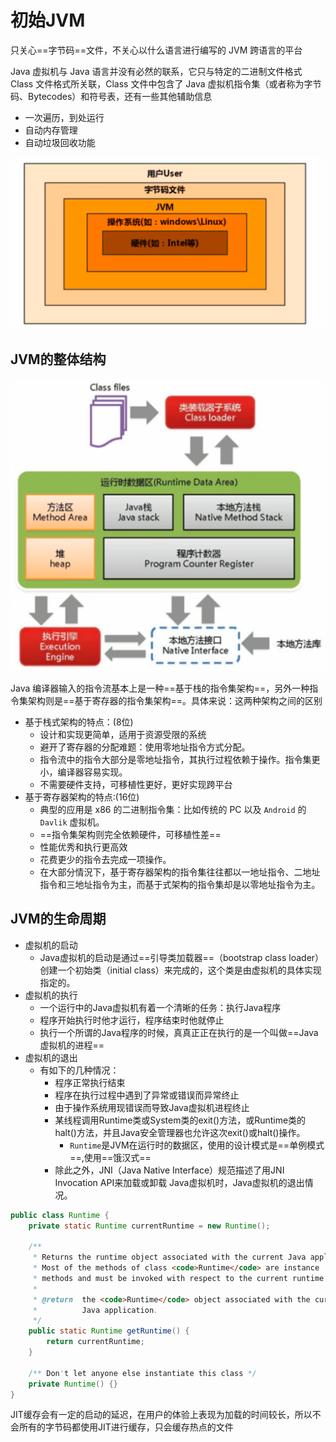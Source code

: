 # 初始JVM
只关心==字节码==文件，不关心以什么语言进行编写的
JVM 跨语言的平台

Java 虚拟机与 Java 语言并没有必然的联系，它只与特定的二进制文件格式 Class 文件格式所关联，Class 文件中包含了 Java 虚拟机指令集（或者称为字节码、Bytecodes）和符号表，还有一些其他辅助信息

- 一次遍历，到处运行
- 自动内存管理
- 自动垃圾回收功能

![JVM处在的位置](media/初始JVM/JVM处在的位置.png)

## JVM的整体结构
![JVM的整体结构](media/初始JVM/JVM的整体结构.png)


Java 编译器输入的指令流基本上是一种==基于栈的指令集架构==，另外一种指令集架构则是==基于寄存器的指令集架构==。具体来说：这两种架构之间的区别
- 基于栈式架构的特点：(8位)
    - 设计和实现更简单，适用于资源受限的系统
    - 避开了寄存器的分配难题：使用零地址指令方式分配。
    - 指令流中的指令大部分是零地址指令，其执行过程依赖于操作。指令集更小，编译器容易实现。
    - 不需要硬件支持，可移植性更好，更好实现跨平台
- 基于寄存器架构的特点:(16位)
    - 典型的应用是 x86 的二进制指令集：比如传统的 PC 以及 `Android` 的 `Davlik` 虚拟机。
    - ==指令集架构则完全依赖硬件，可移植性差==
    - 性能优秀和执行更高效
    - 花费更少的指令去完成一项操作。
    - 在大部分情況下，基于寄存器架构的指令集往往都以一地址指令、二地址指令和三地址指令为主，而基于式架构的指令集却是以零地址指令为主。

## JVM的生命周期
- 虚拟机的启动
    - Java虚拟机的启动是通过==引导类加载器==（bootstrap class loader）创建一个初始类（initial class）来完成的，这个类是由虚拟机的具体实现指定的。
- 虚拟机的执行
    - 一个运行中的Java虚拟机有着一个清晰的任务：执行Java程序
    - 程序开始执行时他才运行，程序结束时他就停止
    - 执行一个所谓的Java程序的时候，真真正正在执行的是一个叫做==Java虚拟机的进程==
- 虚拟机的退出
    - 有如下的几种情况：
        - 程序正常执行结束
        - 程序在执行过程中遇到了异常或错误而异常终止
        - 由于操作系统用现错误而导致Java虚拟机进程终止
        - 某线程调用Runtime类或System类的exit()方法，或Runtime类的halt()方法，并且Java安全管理器也允许这次exit()或halt()操作。
            - `Runtime`是JVM在运行时的数据区，使用的设计模式是==单例模式==,使用==饿汉式==
        - 除此之外，JNI（Java Native Interface）规范描述了用JNI Invocation API来加载或卸载 Java虚拟机时，Java虚拟机的退出情况。
          
```java
public class Runtime {
    private static Runtime currentRuntime = new Runtime();

    /**
     * Returns the runtime object associated with the current Java application.
     * Most of the methods of class <code>Runtime</code> are instance
     * methods and must be invoked with respect to the current runtime object.
     *
     * @return  the <code>Runtime</code> object associated with the current
     *          Java application.
     */
    public static Runtime getRuntime() {
        return currentRuntime;
    }

    /** Don't let anyone else instantiate this class */
    private Runtime() {}
}
```


JIT缓存会有一定的启动的延迟，在用户的体验上表现为加载的时间较长，所以不会所有的字节码都使用JIT进行缓存，只会缓存热点的文件
